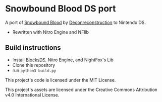 # Snowbound Blood DS port

A port of [Snowbound
Blood](https://deconreconstruction.itch.io/snowbound-blood) by
[Deconreconstruction](https://deconreconstruction.com/) to Nintendo DS.

* Rewritten with Nitro Engine and NFlib

## Build instructions
* Install [BlocksDS](https://blocksds.skylyrac.net/docs/), Nitro Engine, and NightFox's Lib
* Clone this repository
* run `python3 build.py`

This project's code is licensed under the MIT License. 

This project's assets are licensed under the Creative Commons Attribution v4.0
International License.
